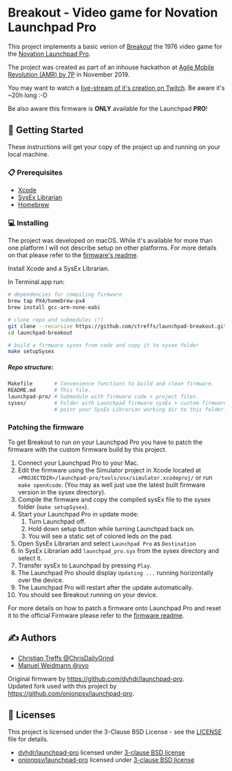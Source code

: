 # Breakout - Video game for Novation Launchpad Pro

This project implements a basic verion of [Breakout](https://en.wikipedia.org/wiki/Breakout_(video_game)) the 1976 video game for the [Novation Launchpad Pro](https://novationmusic.com/launch/launchpad-pro).

The project was created as part of an inhouse hackathon at [Agile Mobile Revolution (AMR) by 7P](https://7p-amr.com) in November 2019.

You may want to watch a [live-stream of it's creation on Twitch](https://www.twitch.tv/videos/505513530). Be aware it's ~20h long :-D

Be also aware this firmware is **ONLY** available for the Launchpad **PRO**!

## 🚀 Getting Started

These instructions will get your copy of the project up and running on your local machine.

### 📋 Prerequisites

* [Xcode](https://xcodereleases.com)
* [SysEx Librarian](https://www.snoize.com/SysExLibrarian/)
* [Homebrew](https://brew.sh)

### 💻 Installing

The project was developed on macOS. While it's available for more than one platform I will not describe setup on other platforms.
For more details on that please refer to the [firmware's readme](https://github.com/ctreffs/launchpad-pro/blob/master/README.md).

Install Xcode and a SysEx Librarian.

In Terminal.app run:

```sh
# dependencies for compiling firmware
brew tap PX4/homebrew-px4
brew install gcc-arm-none-eabi

# clone repo and submodules (!)
git clone --recursive https://github.com/ctreffs/launchpad-breakout.git
cd launchpad-breakout

# build a firmware sysex from code and copy it to sysex folder
make setupSysex
```

##### Repo structure:

```sh
Makefile       # Convenience functions to build and clean firmware.
README.md      # This file.
launchpad-pro/ # Submodule with firmware code + project files.
sysex/         # Folder with Launchpad firmware sysEx + custom firmware sysEx;
               # point your SysEx Librarian working dir to this folder.
```

### Patching the firmware

To get Breakout to run on your Launchpad Pro you have to patch the firmware with the custom firmware build by this project.


1. Connect your Launchpad Pro to your Mac.
2. Edit the firmware using the Simulator project in Xcode located at `<PROJECTDIR>/launchpad-pro/tools/osx/simulator.xcodeproj/` or run `make openXcode`. (You may as well just use the latest built firmware version in the sysex directory).
3. Compile the firmware and copy the compiled sysEx file to the sysex folder (`make setupSysex`).
4. Start your Launchpad Pro in update mode:
	1. Turn Launchpad off.
	2. Hold down setup button while turning Launchpad back on.
	3. You will see a static set of colored leds on the pad.
5. Open SysEx Librarian and select `Launchpad Pro` as `Destination`
6. In SysEx Librarian add `launchpad_pro.syx` from the sysex directory and select it.
7. Transfer sysEx to Launchpad by pressing `Play`.
8. The Launchpad Pro should display `Updating ...` running horizontally over the device.
9. The Launchpad Pro will restart after the update automatically.
10. You should see Breakout running on your device.

For more details on how to patch a firmware onto Launchpad Pro and reset it to the official Firmware please refer to the [firmware readme](https://github.com/ctreffs/launchpad-pro/blob/master/README.md).


## ✍️ Authors

* [Christian Treffs @ChrisDailyGrind](https://github.com/ctreffs)
* [Manuel Weidmann @vyo](https://github.com/vyo)

Original firmware by <https://github.com/dvhdr/launchpad-pro>.   
Updated fork used with this project by <https://github.com/onionpsy/launchpad-pro>.

## 🔏 Licenses

This project is licensed under the 3-Clause BSD License - see the [LICENSE](LICENSE) file for details.

* [dvhdr/launchpad-pro](https://github.com/dvhdr/launchpad-pro) licensed under [3-clause BSD license](https://github.com/dvhdr/launchpad-pro/blob/master/LICENSE)
* [onionpsy/launchpad-pro](https://github.com/onionpsy/launchpad-pro) licensed under [3-clause BSD license](https://github.com/onionpsy/launchpad-pro/blob/master/LICENSE)
